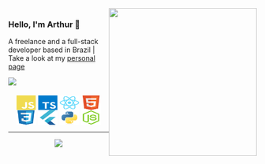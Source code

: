 <img align="right" width="300" height="300" src="https://camo.githubusercontent.com/b088c69b52a1ef33be2c3af15fe5fbe14c34a871f17d03cbda5aa77927e05745/68747470733a2f2f63646e2d69636f6e732d706e672e666c617469636f6e2e636f6d2f3531322f323639342f323639343939372e706e67">

### Hello, I'm Arthur :robot:

A freelance and a full-stack developer based in Brazil | Take a look at my [personal page](https://balbboa.vercel.app)

<div align="left">
  <img height="180em" src="https://github-readme-stats.vercel.app/api/top-langs/?username=balbboa&layout=compact&langs_count=6&theme=shades-of-purple&count_private=true"/>
</div>
<div style="display: inline_block" align="center"><br>
  <img align="center" alt="js" height="30" width="40" src="https://raw.githubusercontent.com/devicons/devicon/master/icons/javascript/javascript-plain.svg">
  <img align="center" alt="ts" height="30" width="40" src="https://raw.githubusercontent.com/devicons/devicon/master/icons/typescript/typescript-plain.svg">
  <img align="center" alt="react" height="30" width="40" src="https://raw.githubusercontent.com/devicons/devicon/master/icons/react/react-original.svg">
  <img align="center" alt="HTML" height="30" width="40" src="https://raw.githubusercontent.com/devicons/devicon/master/icons/html5/html5-original.svg">
  <img align="center" alt="CSS" height="30" width="40" src="https://raw.githubusercontent.com/devicons/devicon/master/icons/css3/css3-original.svg">
  <img align="center" alt="flutter" height="30" width="40" src="https://raw.githubusercontent.com/devicons/devicon/master/icons/flutter/flutter-original.svg">
  <img align="center" alt="python" height="30" width="40" src="https://raw.githubusercontent.com/devicons/devicon/master/icons/python/python-original.svg">
  <img align="center" alt="node" height="30" width="40" src="https://raw.githubusercontent.com/devicons/devicon/master/icons/nodejs/nodejs-original.svg">
</div>
  
---
 
<div align="center"> 
  <a href="https://www.linkedin.com/in/balbboa" target="_blank"><img src="https://img.shields.io/badge/-LinkedIn-%230077B5?style=for-the-badge&logo=linkedin&logoColor=white" target="_blank"></a>  
</div>

